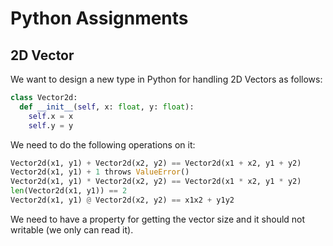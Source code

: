 # Python Assignments

## 2D Vector

We want to design a new type in Python for handling 2D Vectors as follows:

```python
class Vector2d:
  def __init__(self, x: float, y: float):
    self.x = x
    self.y = y
```

We need to do the following operations on it:

```python
Vector2d(x1, y1) + Vector2d(x2, y2) == Vector2d(x1 + x2, y1 + y2)
Vector2d(x1, y1) + 1 throws ValueError()
Vector2d(x1, y1) * Vector2d(x2, y2) == Vector2d(x1 * x2, y1 * y2)
len(Vector2d(x1, y1)) == 2
Vector2d(x1, y1) @ Vector2d(x2, y2) == x1x2 + y1y2
```

We need to have a property for getting the vector size and it should not writable (we only can read it).
